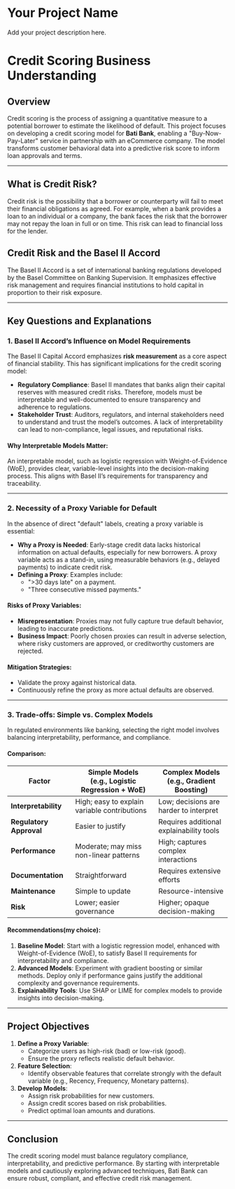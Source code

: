 # Your Project Name
Add your project description here.

# Credit Scoring Business Understanding

## Overview
Credit scoring is the process of assigning a quantitative measure to a potential borrower to estimate the likelihood of default. This project focuses on developing a credit scoring model for **Bati Bank**, enabling a "Buy-Now-Pay-Later" service in partnership with an eCommerce company. The model transforms customer behavioral data into a predictive risk score to inform loan approvals and terms.

---

## What is Credit Risk?
Credit risk is the possibility that a borrower or counterparty will fail to meet their financial obligations as agreed. For example, when a bank provides a loan to an individual or a company, the bank faces the risk that the borrower may not repay the loan in full or on time. This risk can lead to financial loss for the lender.

## Credit Risk and the Basel II Accord
The Basel II Accord is a set of international banking regulations developed by the Basel Committee on Banking Supervision. It emphasizes effective risk management and requires financial institutions to hold capital in proportion to their risk exposure.


---

## Key Questions and Explanations

### 1. Basel II Accord’s Influence on Model Requirements
The Basel II Capital Accord emphasizes **risk measurement** as a core aspect of financial stability. This has significant implications for the credit scoring model:

- **Regulatory Compliance**: Basel II mandates that banks align their capital reserves with measured credit risks. Therefore, models must be interpretable and well-documented to ensure transparency and adherence to regulations.
- **Stakeholder Trust**: Auditors, regulators, and internal stakeholders need to understand and trust the model’s outcomes. A lack of interpretability can lead to non-compliance, legal issues, and reputational risks.

#### Why Interpretable Models Matter:
An interpretable model, such as logistic regression with Weight-of-Evidence (WoE), provides clear, variable-level insights into the decision-making process. This aligns with Basel II’s requirements for transparency and traceability.

---

### 2. Necessity of a Proxy Variable for Default
In the absence of direct "default" labels, creating a proxy variable is essential:

- **Why a Proxy is Needed**: Early-stage credit data lacks historical information on actual defaults, especially for new borrowers. A proxy variable acts as a stand-in, using measurable behaviors (e.g., delayed payments) to indicate credit risk.
- **Defining a Proxy**: Examples include:
  - ">30 days late" on a payment.
  - "Three consecutive missed payments."

#### Risks of Proxy Variables:
- **Misrepresentation**: Proxies may not fully capture true default behavior, leading to inaccurate predictions.
- **Business Impact**: Poorly chosen proxies can result in adverse selection, where risky customers are approved, or creditworthy customers are rejected.

#### Mitigation Strategies:
- Validate the proxy against historical data.
- Continuously refine the proxy as more actual defaults are observed.

---

### 3. Trade-offs: Simple vs. Complex Models
In regulated environments like banking, selecting the right model involves balancing interpretability, performance, and compliance.

#### Comparison:
| Factor                 | **Simple Models** <br>(e.g., Logistic Regression + WoE) | **Complex Models** <br>(e.g., Gradient Boosting) |
|------------------------|----------------------------------------------------------|--------------------------------------------------|
| **Interpretability**   | High; easy to explain variable contributions              | Low; decisions are harder to interpret          |
| **Regulatory Approval**| Easier to justify                                         | Requires additional explainability tools        |
| **Performance**        | Moderate; may miss non-linear patterns                   | High; captures complex interactions            |
| **Documentation**      | Straightforward                                          | Requires extensive efforts                      |
| **Maintenance**        | Simple to update                                         | Resource-intensive                              |
| **Risk**               | Lower; easier governance                                 | Higher; opaque decision-making                 |

#### Recommendations(my choice):
1. **Baseline Model**: Start with a logistic regression model, enhanced with Weight-of-Evidence (WoE), to satisfy Basel II requirements for interpretability and compliance.
2. **Advanced Models**: Experiment with gradient boosting or similar methods. Deploy only if performance gains justify the additional complexity and governance requirements.
3. **Explainability Tools**: Use SHAP or LIME for complex models to provide insights into decision-making.

---

## Project Objectives
1. **Define a Proxy Variable**:
   - Categorize users as high-risk (bad) or low-risk (good).
   - Ensure the proxy reflects realistic default behavior.
2. **Feature Selection**:
   - Identify observable features that correlate strongly with the default variable (e.g., Recency, Frequency, Monetary patterns).
3. **Develop Models**:
   - Assign risk probabilities for new customers.
   - Assign credit scores based on risk probabilities.
   - Predict optimal loan amounts and durations.

---

## Conclusion
The credit scoring model must balance regulatory compliance, interpretability, and predictive performance. By starting with interpretable models and cautiously exploring advanced techniques, Bati Bank can ensure robust, compliant, and effective credit risk management.

